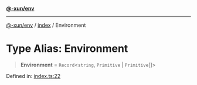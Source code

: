[**@-xun/env**](../../README.md)

***

[@-xun/env](../../README.md) / [index](../README.md) / Environment

# Type Alias: Environment

> **Environment** = `Record`\<`string`, `Primitive` \| `Primitive`[]\>

Defined in: [index.ts:22](https://github.com/Xunnamius/api-utils/blob/6c4d0a6c6dd75cf70a61cf5e13f3a0671a3583aa/packages/env/src/index.ts#L22)
